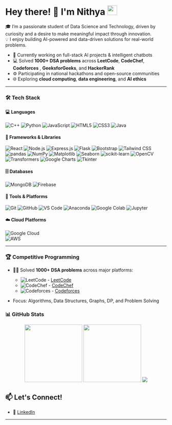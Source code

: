 <h1 align="left">
  Hey there! 👋 I'm Nithya 
  <img src="https://media.giphy.com/media/hvRJCLFzcasrR4ia7z/giphy.gif" width="30px">
</h1>

🎓 I’m a passionate student of Data Science and Technology, driven by curiosity and a desire to make meaningful impact through innovation.  
💡 I enjoy building AI-powered and data-driven solutions for real-world problems. 
- 🔭 Currently working on full-stack AI projects & intelligent chatbots  
- 💻 Solved **1000+ DSA problems** across **LeetCode**, **CodeChef**, **Codeforces** , **GeeksforGeeks**, and **HackerRank**
- ⚙️ Participating in national hackathons and open-source communities  
- 🌐 Exploring **cloud computing**, **data engineering**, and **AI ethics**


---
### 🛠️ Tech Stack

#### 💻 Languages  
![C++](https://img.shields.io/badge/-C++-00599C?logo=c%2b%2b&logoColor=white)  ![Python](https://img.shields.io/badge/-Python-3776AB?logo=python&logoColor=white)   ![JavaScript](https://img.shields.io/badge/-JavaScript-F7DF1E?logo=javascript&logoColor=black)  ![HTML5](https://img.shields.io/badge/-HTML5-E34F26?logo=html5&logoColor=white)  ![CSS3](https://img.shields.io/badge/-CSS3-1572B6?logo=css3&logoColor=white)  ![Java](https://img.shields.io/badge/-Java-007396?logo=java&logoColor=white)

#### 🧩 Frameworks & Libraries  
![React](https://img.shields.io/badge/-React-61DAFB?logo=react&logoColor=black)  ![Node.js](https://img.shields.io/badge/-Node.js-339933?logo=node.js&logoColor=white)  ![Express.js](https://img.shields.io/badge/-Express.js-000000?logo=express&logoColor=white)  ![Flask](https://img.shields.io/badge/-Flask-000000?logo=flask&logoColor=white)  ![Bootstrap](https://img.shields.io/badge/-Bootstrap-563D7C?logo=bootstrap&logoColor=white)  ![Tailwind CSS](https://img.shields.io/badge/-Tailwind_CSS-38B2AC?logo=tailwind-css&logoColor=white)  ![pandas](https://img.shields.io/badge/-pandas-150458?logo=pandas&logoColor=white)  ![NumPy](https://img.shields.io/badge/-NumPy-013243?logo=numpy&logoColor=white)  ![Matplotlib](https://img.shields.io/badge/-Matplotlib-11557C?logo=python&logoColor=white)  ![Seaborn](https://img.shields.io/badge/-Seaborn-4B8BBE?logo=python&logoColor=white)  ![scikit-learn](https://img.shields.io/badge/-Scikit--Learn-F7931E?logo=scikit-learn&logoColor=white)  ![OpenCV](https://img.shields.io/badge/-OpenCV-5C3EE8?logo=opencv&logoColor=white)  ![Transformers](https://img.shields.io/badge/-Transformers-FF6B81?logo=huggingface&logoColor=white)  ![Google Charts](https://img.shields.io/badge/-Google%20Charts-4285F4?logo=google&logoColor=white)  ![Tkinter](https://img.shields.io/badge/-Tkinter-FFCC00?logo=python&logoColor=black)

#### 🗄️ Databases  
![MongoDB](https://img.shields.io/badge/-MongoDB-47A248?logo=mongodb&logoColor=white)  ![Firebase](https://img.shields.io/badge/-Firebase-FFCA28?logo=firebase&logoColor=black)

#### 🔧 Tools & Platforms  
![Git](https://img.shields.io/badge/-Git-F05032?logo=git&logoColor=white)  ![GitHub](https://img.shields.io/badge/-GitHub-181717?logo=github&logoColor=white)  ![VS Code](https://img.shields.io/badge/-VS%20Code-007ACC?logo=visual-studio-code&logoColor=white)  ![Anaconda](https://img.shields.io/badge/-Anaconda-44A833?logo=anaconda&logoColor=white)  ![Google Colab](https://img.shields.io/badge/-Google%20Colab-F9AB00?logo=googlecolab&logoColor=black)  ![Jupyter](https://img.shields.io/badge/-Jupyter-F37626?logo=jupyter&logoColor=white)


#### ☁️ Cloud Platforms  
![Google Cloud](https://img.shields.io/badge/-Google%20Cloud-4285F4?logo=googlecloud&logoColor=white)  
![AWS](https://img.shields.io/badge/-AWS-232F3E?logo=amazon-aws&logoColor=white)

---
### 🏆 Competitive Programming

- 👩‍💻 Solved **1000+ DSA problems** across major platforms:
  - ![LeetCode](https://img.shields.io/badge/-LeetCode-FFA116?logo=leetcode&logoColor=black) - [LeetCode](https://leetcode.com/Nithya_Sri_S)  
  - ![CodeChef](https://img.shields.io/badge/-CodeChef-5B4638?logo=codechef&logoColor=white) - [CodeChef](https://www.codechef.com/users/nithyasri_29)   
  - ![Codeforces](https://img.shields.io/badge/-Codeforces-1F8ACB?logo=codeforces&logoColor=white) - [Codeforces](https://codeforces.com/profile/nithya_29005) 

- Focus: Algorithms, Data Structures, Graphs, DP, and Problem Solving

### 📊 GitHub Stats

<p align="center">
<img src="https://github-readme-stats.vercel.app/api?username=Nithya2900&show_icons=true&theme=radical" height="180px"/>
<img src="https://github-readme-streak-stats.herokuapp.com/?user=Nithya2900&theme=radical" height="180px"/>
  <img src="https://github-readme-stats.vercel.app/api/top-langs/?username=Nithya2900&layout=compact&theme=tokyonight"/>
</p>


## 📫 Let's Connect!

- 💼 [LinkedIn](https://www.linkedin.com/in/nithya-sri-sivakumar-028653290/)
---
